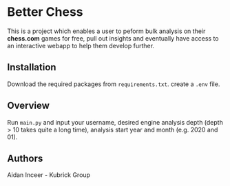 # Better Chess

This is a project which enables a user to peform bulk analysis on their **chess.com** games for free,
pull out insights and eventually have access to an interactive webapp to help them develop further.

## Installation

Download the required packages from `requirements.txt`.
create a `.env` file.
## Overview

Run `main.py` and input your username, desired engine analysis depth (depth > 10 takes quite a long time),
analysis start year and month (e.g. 2020 and 01).

## Authors

Aidan Inceer - Kubrick Group
